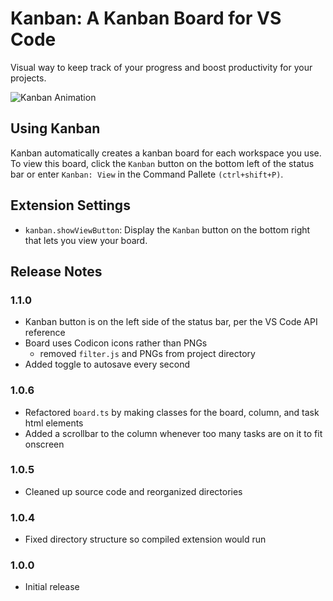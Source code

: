 # Kanban: A Kanban Board for VS Code

Visual way to keep track of your progress and boost productivity for your projects.

![Kanban Animation](https://i.giphy.com/media/1yDS3RXAonwdg5Cy9J/giphy.webp)

## Using Kanban

Kanban automatically creates a kanban board for each workspace you use. To view this board, click the ```Kanban``` button on the bottom left of the status bar or enter ```Kanban: View``` in the Command Pallete ```(ctrl+shift+P)```.

## Extension Settings

 - `kanban.showViewButton`: Display the ```Kanban``` button on the bottom right that lets you view your board.

## Release Notes

### 1.1.0
 - Kanban button is on the left side of the status bar, per the VS Code API reference
 - Board uses Codicon icons rather than PNGs
   - removed ```filter.js``` and PNGs from project directory
 - Added toggle to autosave every second
 

### 1.0.6
 - Refactored ```board.ts``` by making classes for the board, column, and task html elements
 - Added a scrollbar to the column whenever too many tasks are on it to fit onscreen

### 1.0.5
 - Cleaned up source code and reorganized directories

### 1.0.4
- Fixed directory structure so compiled extension would run

### 1.0.0
- Initial release
